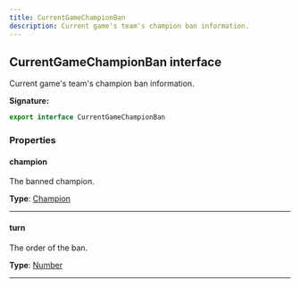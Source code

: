 ```yaml
---
title: CurrentGameChampionBan
description: Current game's team's champion ban information.
---
```


## CurrentGameChampionBan interface

Current game's team's champion ban information.

**Signature:**

```ts
export interface CurrentGameChampionBan 
```

### Properties

#### champion

The banned champion.



**Type**: [Champion](/api/champion)

---

#### turn

The order of the ban.



**Type**: [Number](https://developer.mozilla.org/en-US/docs/Web/JavaScript/Reference/Global_Objects/Number)

---

